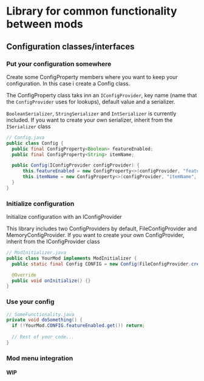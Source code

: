 # Library for common functionality between mods
## Configuration classes/interfaces
### Put your configuration somewhere
Create some ConfigProperty<T> members where you want to keep your configuration.
In this case i create a Config class.

The ConfigProperty class taks inn an `IConfigProvider`, key name (name that the `ConfigProvider` uses for lookups), default value and a serializer.

`BooleanSerializer`, `StringSerializer` and `IntSerializer` is currently included.
If you want to create your own serializer, inherit from the `ISerializer` class
```java
// Config.java
public class Config {
  public final ConfigProperty<Boolean> featureEnabled;
  public final ConfigProperty<String> itemName;

  public Config(IConfigProvider configProvider) {
      this.featureEnabled = new ConfigProperty<>(configProvider, "featureEnabled", true, new BooleanSerializer());
      this.itemName = new ConfigProperty<>(configProvider, "itemName", "UwU", new StringSerializer());
  }
} 
```
### Initialize configuration
Initialize configuration with an IConfigProvider

This library includes two ConfigProviders by default, FileConfigProvider and MemoryConfigProvider. If you want to create your own ConfigProvider, inherit from the IConfigProvider class
```java
// ModInitializer.java
public class YourMod implements ModInitializer {
  public static final Config CONFIG = new Config(FileConfigProvider.create("nubs-qol"));

  @Override
  public void onInitialize() {}
}
```

### Use your config
```java
// SomeFunctionality.java
private void doSomething() {
  if (!YourMod.CONFIG.featureEnabled.get()) return;
  
  // Rest of your code...
}
```

### Mod menu integration
#### WIP
